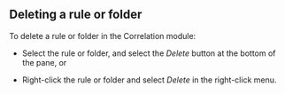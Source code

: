 ## Deleting a rule or folder

To delete a rule or folder in the Correlation module:

- Select the rule or folder, and select the *Delete* button at the bottom of the pane, or

- Right-click the rule or folder and select *Delete* in the right-click menu.

